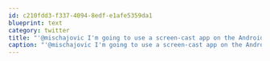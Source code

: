 ```yaml
---
id: c210fdd3-f337-4094-8edf-e1afe5359da1
blueprint: text
category: twitter
title: "'@mischajovic I'm going to use a screen-cast app on the Android but want to show how it interacts with the NFC tags &amp; readers"
caption: "'@mischajovic I'm going to use a screen-cast app on the Android but want to show how it interacts with the NFC tags &amp; readers"
---
```

